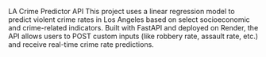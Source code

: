 LA Crime Predictor API
This project uses a linear regression model to predict violent crime rates in Los Angeles based on select socioeconomic and crime-related indicators. Built with FastAPI and deployed on Render, the API allows users to POST custom inputs (like robbery rate, assault rate, etc.) and receive real-time crime rate predictions. 
